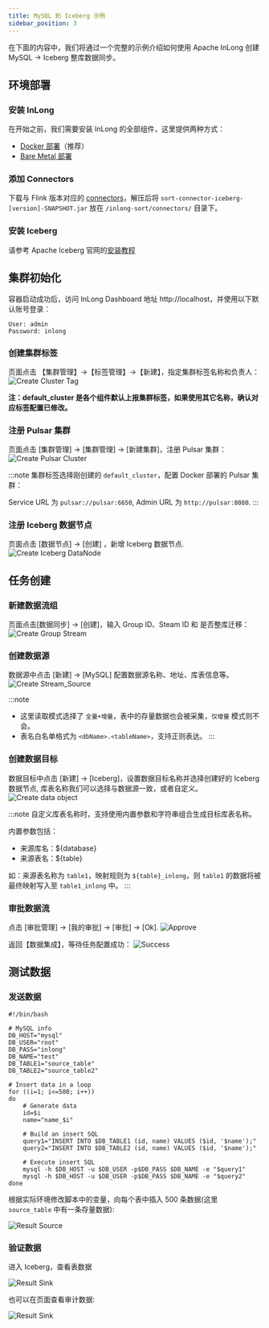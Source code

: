 ```yaml
---
title: MySQL 到 Iceberg 示例
sidebar_position: 3
---
```


在下面的内容中，我们将通过一个完整的示例介绍如何使用 Apache InLong 创建 MySQL -> Iceberg 整库数据同步。

## 环境部署
### 安装 InLong

在开始之前，我们需要安装 InLong 的全部组件，这里提供两种方式：
- [Docker 部署](deployment/docker.md)（推荐）
- [Bare Metal 部署](deployment/bare_metal.md)

### 添加 Connectors
下载与 Flink 版本对应的 [connectors](https://inlong.apache.org/zh-CN/downloads)，解压后将 `sort-connector-iceberg-[version]-SNAPSHOT.jar` 放在 `/inlong-sort/connectors/` 目录下。

### 安装 Iceberg
请参考 Apache Iceberg 官网的[安装教程](https://iceberg.apache.org/hive-quickstart)

## 集群初始化
容器启动成功后，访问 InLong Dashboard 地址 http://localhost，并使用以下默认账号登录：
```
User: admin
Password: inlong
```

### 创建集群标签
页面点击 【集群管理】->【标签管理】->【新建】，指定集群标签名称和负责人：
![Create Cluster Tag](img/mysql_iceberg/create_cluster_tag.png)

**注：default_cluster 是各个组件默认上报集群标签，如果使用其它名称，确认对应标签配置已修改。**

### 注册 Pulsar 集群
页面点击 [集群管理] -> [集群管理] -> [新建集群]，注册 Pulsar 集群：
![Create Pulsar Cluster](img/mysql_iceberg/create_pulsar_cluster.png)

:::note
集群标签选择刚创建的 `default_cluster`，配置 Docker 部署的 Pulsar 集群：

Service URL 为 `pulsar://pulsar:6650`, Admin URL 为 `http://pulsar:8080`.
:::

### 注册 Iceberg 数据节点
页面点击 [数据节点] -> [创建] ，新增 Iceberg 数据节点.
![Create Iceberg DataNode](img/mysql_iceberg/create_iceberg_datanode.png)

## 任务创建
### 新建数据流组
页面点击[数据同步] → [创建]，输入 Group ID、Steam ID 和 是否整库迁移：
![Create Group Stream](img/mysql_iceberg/create_group_stream.png)

### 创建数据源
数据源中点击 [新建] → [MySQL] 配置数据源名称、地址、库表信息等。
![Create Stream_Source](img/mysql_iceberg/create_stream_source.png)

:::note
- 这里读取模式选择了 `全量+增量`，表中的存量数据也会被采集，`仅增量` 模式则不会。
- 表名白名单格式为 `<dbName>.<tableName>`，支持正则表达。
:::

### 创建数据目标
数据目标中点击 [新建] → [Iceberg]，设置数据目标名称并选择创建好的 Iceberg 数据节点,
库表名称我们可以选择与数据源一致，或者自定义。
![Create data object](img/mysql_iceberg/create_stream_sink.png)

:::note
自定义库表名称时，支持使用内置参数和字符串组合生成目标库表名称。

内置参数包括：
- 来源库名：${database}
- 来源表名：${table}

如：来源表名称为 `table1`，映射规则为 `${table}_inlong`，则 `table1` 的数据将被最终映射写入至 `table1_inlong` 中。
:::

### 审批数据流
点击 [审批管理] -> [我的审批] -> [审批] -> [Ok].
![Approve](img/mysql_iceberg/approval.png)

返回【数据集成】，等待任务配置成功：
![Success](img/mysql_iceberg/success.png)

## 测试数据
### 发送数据
```
#!/bin/bash

# MySQL info
DB_HOST="mysql"
DB_USER="root"
DB_PASS="inlong"
DB_NAME="test"
DB_TABLE1="source_table"
DB_TABLE2="source_table2"

# Insert data in a loop
for ((i=1; i<=500; i++))
do
    # Generate data
    id=$i
    name="name_$i"

    # Build an insert SQL
    query1="INSERT INTO $DB_TABLE1 (id, name) VALUES ($id, '$name');"
    query2="INSERT INTO $DB_TABLE2 (id, name) VALUES ($id, '$name');"

    # Execute insert SQL
    mysql -h $DB_HOST -u $DB_USER -p$DB_PASS $DB_NAME -e "$query1"
    mysql -h $DB_HOST -u $DB_USER -p$DB_PASS $DB_NAME -e "$query2"
done
```

根据实际环境修改脚本中的变量，向每个表中插入 500 条数据(这里 `source_table` 中有一条存量数据):

![Result Source](img/mysql_iceberg/result_mysql.png)

### 验证数据
进入 Iceberg，查看表数据

![Result Sink](img/mysql_iceberg/result_iceberg.png)

也可以在页面查看审计数据:

![Result Sink](img/mysql_iceberg/audit_iceberg.png)